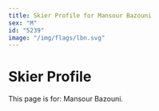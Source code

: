 ```yaml
---
title: Skier Profile for Mansour Bazouni
sex: "M"
id: "5239"
image: "/img/flags/lbn.svg" 
---
```


# Skier Profile

This page is for: Mansour Bazouni.
    